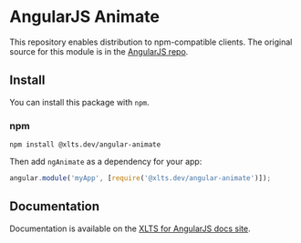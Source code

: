 # AngularJS Animate

This repository enables distribution to npm-compatible clients. The original source for this module
is in the [AngularJS repo](https://github.com/angular/angular.js/tree/master/src/ngAnimate).

## Install

You can install this package with `npm`.

### npm

```shell
npm install @xlts.dev/angular-animate
```

Then add `ngAnimate` as a dependency for your app:

```javascript
angular.module('myApp', [require('@xlts.dev/angular-animate')]);
```

## Documentation

Documentation is available on the
[XLTS for AngularJS docs site](https://docs.angularjs.xlts.dev/api/ngAnimate).
